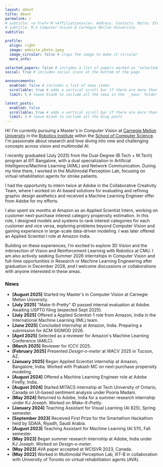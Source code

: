 ```yaml
---
layout: about
title: About
permalink: /
# subtitle: <a href='#'>Affiliations</a>. Address. Contacts. Motto. Etc.
# subtitle: M.S Computer Vision @ Carnegie Mellon Univeristy
subtitle:

profile:
  align: right
  image: website_photo.jpeg
  image_circular: false # crops the image to make it circular
  more_info: 

selected_papers: false # includes a list of papers marked as "selected={true}"
social: true # includes social icons at the bottom of the page

announcements:
  enabled: false # includes a list of news items
  scrollable: true # adds a vertical scroll bar if there are more than 3 news items
  limit: 5 # leave blank to include all the news in the `_news` folder

latest_posts:
  enabled: false
  scrollable: true # adds a vertical scroll bar if there are more than 3 new posts items
  limit: 3 # leave blank to include all the blog posts
---
```


<!-- Write your biography here. Tell the world about yourself. Link to your favorite [subreddit](http://reddit.com). You can put a picture in, too. The code is already in, just name your picture `prof_pic.jpg` and put it in the `img/` folder.

Put your address / P.O. box / other info right below your picture. You can also disable any of these elements by editing `profile` property of the YAML header of your `_pages/about.md`. Edit `_bibliography/papers.bib` and Jekyll will render your [publications page](/al-folo/publications/) automatically.

Link to your social media connections, too. This theme is set up to use [Font Awesome icons](https://fontawesome.com/) and [Academicons](https://jpswalsh.github.io/academicons/), like the ones below. Add your Facebook, Twitter, LinkedIn, Google Scholar, or just disable all of them. -->

Hi! I'm currently pursuing a Master's in Computer Vision at [Carnegie Mellon University](https://www.cs.cmu.edu/) in the [Robotics Institute](https://www.ri.cmu.edu/) within the [School of Computer Science](https://www.cs.cmu.edu/). I'm passionate about research and love diving into new and challenging concepts across vision and multimodal AI.

<!-- I recently graduated (July 2025) from the Dual-Degree (B.Tech + M.Tech) program at IIIT Bangalore, where I worked in the Multimodal Perception Lab. My research focused on virtual rehabilitation agents for stroke patients, leading to a paper accepted at WCISVR 2023, along with practical deployments such as hospital-facing web tools. -->
I recently graduated (July 2025) from the Dual-Degree (B.Tech + M.Tech) program at IIIT Bangalore, with a dual specialization in Artificial Intelligence/Machine Learning (AIML) and Network Communication. During my time there, I worked in the Multimodal Perception Lab, focusing on virtual rehabilitation agents for stroke patients.

<!-- I’ve had the privilege of interning twice at Adobe as a Summer Research Intern in the Collaborative Creativity Team, where I developed AI solutions for evaluating and refining graphic design aesthetics, resulting in multiple papers and a patent (USPTO filing in progress). I also spent six months at Amazon as an Applied Scientist Intern, stepping outside my comfort zone, outside Computer Vision, to work on customer next-purchase interest category propensity estimation for ranking interest categories for each customer and vice versa. This system is now in pre-production, and owing to our novel innovations, we're preparing a submission to the Applied Track of ACM SIGMOD 2026.

Thanks to these experiences, I had received full-time offers from both Adobe (Machine Learning Engineer) and Amazon (Applied Scientist I) in India. -->
<!-- I had the opportunity to intern twice at Adobe in the Collaborative Creativity Team, where I worked on AI-based solutions for evaluating and refining graphic design aesthetics. These experiences allowed me to research, innovate and implement practical solutions for real-world creative workflows.

I also spent six months at Amazon as an Applied Scientist Intern, working on customer next-purchase interest category propensity estimation. In this role, I designed models and systems to rank interest categories for each customer and vice versa, exploring problems beyond Computer Vision and gaining experience in large-scale data-driven modeling.

Building on these experiences, I’m excited to explore 3D Vision and the intersection of Vision and Reinforcement Learning with Robotics at CMU. I am also actively seeking Summer 2026 internships in Computer Vision and full-time opportunities in Research or Machine Learning Engineering after graduation in December 2026, and I welcome discussions or collaborations with anyone interested in these areas. -->
I had the opportunity to intern twice at Adobe in the Collaborative Creativity Team, where I worked on AI-based solutions for evaluating and refining graphic design aesthetics and received a Machine Learning Engineer offer from Adobe for my efforts. 

I also spent six months at Amazon as an Applied Scientist Intern, working on customer next-purchase interest category propensity estimation. In this role, I designed models and systems to rank interest categories for each customer and vice versa, exploring problems beyond Computer Vision and gaining experience in large-scale data-driven modeling. I was later offered an Applied Scientist I role at Amazon India.

Building on these experiences, I’m excited to explore 3D Vision and the intersection of Vision and Reinforcement Learning with Robotics at CMU. I am also actively seeking Summer 2026 internships in Computer Vision and full-time opportunities in Research or Machine Learning Engineering after graduation in December 2026, and I welcome discussions or collaborations with anyone interested in these areas.

### News

- **[August 2025]** Started my Master's in Computer Vision at Carnegie Mellon University.
- **[July 2025]** "Make-It-Pretty" ID passed internal evaluation at Adobe. Awaiting USPTO filing (expected Sept 2025).
- **[July 2025]** Offered a Applied Scientist-1 role from Amazon, India in the International Machine Learning (IML) team.
- **[June 2025]** Concluded internship at Amazon, India. Preparing a submission for ACM SIGMOD 2026.
- **[April 2025]** Selected as a reviewer for Amazon's Machine Learning Conference (AMLC).
- **[March 2025]** Reviewer for ICCV 2025.
- **[February 2025]** Presented *Design-o-meter* at WACV 2025 in Tucson, AZ.
- **[January 2025]** Began Applied Scientist internship at Amazon, Bangalore, India. Worked with Prakash MC on next-purchase propensity modeling.
- **[August 2024]** Offered a Machine Learning Engineer role at Adobe Firefly, India.
- **[August 2024]** Started MITACS internship at Tech University of Ontario, Canada on UI-based sentiment analysis under Pooria Madani.
- **[May 2024]** Returned to Adobe, India for a summer research internship under KJ Joseph. Worked on *Make-It-Pretty*.
- **[January 2024]** Teaching Assistant for Visual Learning (AI 825), Spring semester.
- **[September 2023]** Received First Prize for the Smartathon Hackathon held by SDAIA, Riyadh, Saudi Arabia.
- **[August 2023]** Teaching Assistant for Machine Learning (AI 511), Fall semester.
- **[May 2023]** Began summer research internship at Adobe, India under KJ Joseph. Worked on *Design-o-meter*.
- **[May 2023]** *AVA* paper accepted at WCISVR 2023, Canada.
- **[May 2022]** Worked in Multimodal Perception Lab, IIIT-B in collaboration with University of Toronto on virtual rehabilitation agents (*AVA*).
